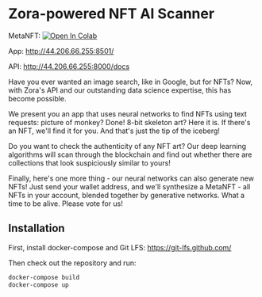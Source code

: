 # Zora-powered NFT AI Scanner
MetaNFT: <a href="https://colab.research.google.com/github/vvsotnikov/zora-hackathon/blob/master/MetaNFT.ipynb" target="_parent"><img src="https://colab.research.google.com/assets/colab-badge.svg" alt="Open In Colab"/></a>

App: http://44.206.66.255:8501/

API: http://44.206.66.255:8000/docs

Have you ever wanted an image search, like in Google, but for NFTs?
Now, with Zora's API and our outstanding data science expertise, this
has become possible.

We present you an app that uses neural networks to find NFTs using
text requests: picture of monkey? Done! 8-bit skeleton art? Here it
is. If there's an NFT, we'll find it for you. And that's just the tip
of the iceberg!

Do you want to check the authenticity of any NFT art? Our deep
learning algorithms will scan through the blockchain and find out
whether there are collections that look suspiciously similar to yours!

Finally, here's one more thing - our neural networks can also generate
new NFTs! Just send your wallet address, and we'll synthesize a
MetaNFT - all NFTs in your account, blended together by generative
networks. What a time to be alive. Please vote for us!

## Installation

First, install docker-compose and Git LFS: https://git-lfs.github.com/

Then check out the repository and run:

```bash
docker-compose build
docker-compose up
```